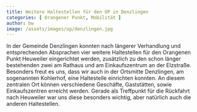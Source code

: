 ```yaml
---
title: Weitere Haltestellen für den OP in Denzlingen
categories: [ Orangener Punkt, Mobilität ]
author: bw
image: /assets/images/op/denzlingen.jpg
---
```

In der Gemeinde Denzlingen konnten nach längerer Verhandlung und entsprechenden Absprachen vier weitere Haltestellen für den Orangenen Punkt Heuweiler eingerichtet werden, zusätzlich zu den schon länger bestehenden zwei am Rathaus und am Einkaufszentrum an der Elzstraße. Besonders freut es uns, dass wir auch in der Ortsmitte Denzlingen, am sogenannten Kohlerhof, eine Haltestelle einrichten konnten. An diesem zentralen Ort können verschiedene Geschäfte, Gaststätten, sowie Einkaufszentren erreicht werden. Gerade als Treffpunkt für die Rückfahrt nach Heuweiler war uns diese besonders wichtig, aber natürlich auch die anderen Haltestellen.